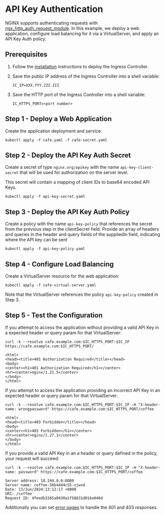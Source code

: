 # API Key Authentication

NGINX supports authenticating requests with
[ngx_http_auth_request_module](https://nginx.org/en/docs/http/ngx_http_auth_request_module.html). In this example, we deploy
a web application, configure load balancing for it via a VirtualServer, and apply an API Key Auth policy.

## Prerequisites

1. Follow the [installation](https://docs.nginx.com/nginx-ingress-controller/installation/installation-with-manifests/) instructions to deploy the Ingress Controller.
1. Save the public IP address of the Ingress Controller into a shell variable:

    ```console
    IC_IP=XXX.YYY.ZZZ.III
    ```

1. Save the HTTP port of the Ingress Controller into a shell variable:

    ```console
    IC_HTTPS_PORT=<port number>
    ```

## Step 1 - Deploy a Web Application

Create the application deployment and service:

```console
kubectl apply -f cafe.yaml -f cafe-secret.yaml
```

## Step 2 - Deploy the API Key Auth Secret

Create a secret of type `nginx.org/apikey` with the name `api-key-client-secret` that will be used for authorization on the server level.

This secret will contain a mapping of client IDs to base64 encoded API Keys.

```console
kubectl apply -f api-key-secret.yaml
```

## Step 3 - Deploy the API Key Auth Policy

Create a policy with the name `api-key-policy` that references the secret from the previous step in the clientSecret field.
Provide an array of headers and queries in the header and query fields of the suppliedIn field, indicating where the API key can be sent

```console
kubectl apply -f api-key-policy.yaml
```

## Step 4 - Configure Load Balancing

Create a VirtualServer resource for the web application:

```console
kubectl apply -f cafe-virtual-server.yaml
```

Note that the VirtualServer references the policy `api-key-policy` created in Step 3.

## Step 5 - Test the Configuration

If you attempt to access the application without providing a valid API Key in a expected header or query param for that VirtualServer:

```console
curl -k --resolve cafe.example.com:$IC_HTTPS_PORT:$IC_IP https://cafe.example.com:$IC_HTTPS_PORT/
```

```text
<html>
<head><title>401 Authorization Required</title></head>
<body>
<center><h1>401 Authorization Required</h1></center>
<hr><center>nginx/1.21.5</center>
</body>
</html>
```

If you attempt to access the application providing an incorrect API Key in an expected header or query param for that VirtualServer:

```console
curl -k --resolve cafe.example.com:$IC_HTTPS_PORT:$IC_IP -H "X-header-name: wrongpassword" https://cafe.example.com:$IC_HTTPS_PORT/coffee
```

```text
<html>
<head><title>403 Forbidden</title></head>
<body>
<center><h1>403 Forbidden</h1></center>
<hr><center>nginx/1.27.1</center>
</body>
</html>
```

If you provide a valid API Key in an a header or query defined in the policy, your request will succeed:

```console
curl -k --resolve cafe.example.com:$IC_HTTPS_PORT:$IC_IP -H "X-header-name: password" https://cafe.example.com:$IC_HTTPS_PORT/coffee 
```

```text
Server address: 10.244.0.6:8080
Server name: coffee-56b44d4c55-vjwxd
Date: 13/Jun/2024:13:12:17 +0000
URI: /coffee
Request ID: 4feedb3265a0430a1f58831d016e846d
```

Additionally you can set [error pages](https://docs.nginx.com/nginx-ingress-controller/configuration/virtualserver-and-virtualserverroute-resources/#errorpage) to handle the 401 and 403 responses.

